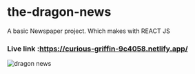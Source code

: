# the-dragon-news
A basic Newspaper project. Which makes with REACT JS


### Live link :https://curious-griffin-9c4058.netlify.app/
![dragon news](https://github.com/TariquzzamanTapon/the-dragon-news/assets/99002938/dff44063-a54f-4450-b767-6cc9186dde32)
